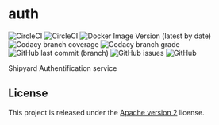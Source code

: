 # auth

![CircleCI](https://img.shields.io/circleci/build/github/ShipyardSuite/auth/develop?label=build%20%28develop%29&logo=circleci&style=flat-square)
![CircleCI](https://img.shields.io/circleci/build/github/ShipyardSuite/auth/master?label=build%20%28master%29&logo=circleci&style=flat-square)
![Docker Image Version (latest by date)](https://img.shields.io/docker/v/shipyardsuite/auth?logo=docker&logoColor=ffffff&sort=date&style=flat-square)
![Codacy branch coverage](https://img.shields.io/codacy/coverage/52252a289a7f4fada7e6ce49602175cd/develop?logo=codacy&style=flat-square)
![Codacy branch grade](https://img.shields.io/codacy/grade/52252a289a7f4fada7e6ce49602175cd/develop?label=code%20quality%20&logo=codacy&style=flat-square)
![GitHub last commit (branch)](https://img.shields.io/github/last-commit/shipyardsuite/auth/develop?logo=github&style=flat-square)
![GitHub issues](https://img.shields.io/github/issues-raw/shipyardsuite/auth?logo=github&style=flat-square)
![GitHub](https://img.shields.io/github/license/shipyardsuite/auth?style=flat-square)

Shipyard Authentification service

## License

This project is released under the [Apache version 2](LICENSE) license.
